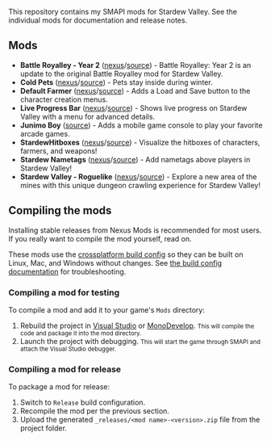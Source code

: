 This repository contains my SMAPI mods for Stardew Valley. See the individual mods for documentation and release notes.

## Mods

* **Battle Royalley - Year 2** ([nexus](https://www.nexusmods.com/stardewvalley/mods/9891)/[source](https://github.com/tylergibbs2/StardewValleyMods/tree/master/BattleRoyale)) - Battle Royalley: Year 2 is an update to the original Battle Royalley mod for Stardew Valley.
* **Cold Pets** ([nexus](https://www.nexusmods.com/stardewvalley/mods/14379)/[source](https://github.com/tylergibbs2/StardewValleyMods/tree/master/ColdPets)) - Pets stay inside during winter.
* **Default Farmer** ([nexus](https://www.nexusmods.com/stardewvalley/mods/12421)/[source](https://github.com/tylergibbs2/StardewValleyMods/tree/master/DefaultFarmer)) - Adds a Load and Save button to the character creation menus.
* **Live Progress Bar** ([nexus](https://www.nexusmods.com/stardewvalley/mods/7330)/[source](https://github.com/tylergibbs2/StardewValleyMods/tree/master/LiveProgressBar)) - Shows live progress on Stardew Valley with a menu for advanced details.
* **Junimo Boy** ([source](https://github.com/tylergibbs2/StardewValleyMods/tree/master/JunimoBoy)) - Adds a mobile game console to play your favorite arcade games.
* **StardewHitboxes** ([nexus](https://www.nexusmods.com/stardewvalley/mods/12264)/[source](https://github.com/tylergibbs2/StardewValleyMods/tree/master/StardewHitboxes)) - Visualize the hitboxes of characters, farmers, and weapons!
* **Stardew Nametags** ([nexus](https://www.nexusmods.com/stardewvalley/mods/12158)/[source](https://github.com/tylergibbs2/StardewValleyMods/tree/master/StardewNametags)) - Add nametags above players in Stardew Valley!
* **Stardew Valley - Roguelike** ([nexus](https://www.nexusmods.com/stardewvalley/mods/13614)/[source](https://github.com/tylergibbs2/StardewValleyMods/tree/master/StardewRoguelike)) - Explore a new area of the mines with this unique dungeon crawling experience for Stardew Valley!

## Compiling the mods

Installing stable releases from Nexus Mods is recommended for most users. If you really want to
compile the mod yourself, read on.

These mods use the [crossplatform build config](https://www.nuget.org/packages/Pathoschild.Stardew.ModBuildConfig)
so they can be built on Linux, Mac, and Windows without changes. See [the build config documentation](https://www.nuget.org/packages/Pathoschild.Stardew.ModBuildConfig)
for troubleshooting.

### Compiling a mod for testing

To compile a mod and add it to your game's `Mods` directory:

1. Rebuild the project in [Visual Studio](https://www.visualstudio.com/vs/community/) or [MonoDevelop](https://www.monodevelop.com/).
   <small>This will compile the code and package it into the mod directory.</small>
2. Launch the project with debugging.
   <small>This will start the game through SMAPI and attach the Visual Studio debugger.</small>

### Compiling a mod for release

To package a mod for release:

1. Switch to `Release` build configuration.
2. Recompile the mod per the previous section.
3. Upload the generated `_releases/<mod name>-<version>.zip` file from the project folder.
